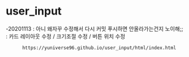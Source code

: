 # user_input

-20201113 : 아니 왜자꾸 수정해서 다시 커밋 푸시하면 안올라가는건지 노이해;; <br>
          : 카드 레이아웃 수정 / 크기조절 수정 / 버튼 위치 수정<br>
          
          https://yuniverse96.github.io/user_input/html/index.html

